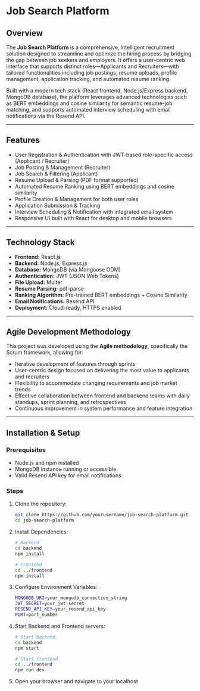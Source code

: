 # Job Search Platform

## Overview

The **Job Search Platform** is a comprehensive, intelligent recruitment solution designed to streamline and optimize the hiring process by bridging the gap between job seekers and employers. It offers a user-centric web interface that supports distinct roles—Applicants and Recruiters—with tailored functionalities including job postings, resume uploads, profile management, application tracking, and automated resume ranking.

Built with a modern tech stack (React frontend, Node.js/Express backend, MongoDB database), the platform leverages advanced technologies such as BERT embeddings and cosine similarity for semantic resume-job matching, and supports automated interview scheduling with email notifications via the Resend API.

---

## Features

- User Registration & Authentication with JWT-based role-specific access (Applicant / Recruiter)
- Job Posting & Management (Recruiter)
- Job Search & Filtering (Applicant)
- Resume Upload & Parsing (PDF format supported)
- Automated Resume Ranking using BERT embeddings and cosine similarity
- Profile Creation & Management for both user roles
- Application Submission & Tracking
- Interview Scheduling & Notification with integrated email system
- Responsive UI built with React for desktop and mobile browsers

---

## Technology Stack

- **Frontend:** React.js  
- **Backend:** Node.js, Express.js  
- **Database:** MongoDB (via Mongoose ODM)  
- **Authentication:** JWT (JSON Web Tokens)  
- **File Upload:** Multer  
- **Resume Parsing:** pdf-parse  
- **Ranking Algorithm:** Pre-trained BERT embeddings + Cosine Similarity  
- **Email Notifications:** Resend API  
- **Deployment:** Cloud-ready, HTTPS enabled

---

## Agile Development Methodology

This project was developed using the **Agile methodology**, specifically the Scrum framework, allowing for:

- Iterative development of features through sprints
- User-centric design focused on delivering the most value to applicants and recruiters
- Flexibility to accommodate changing requirements and job market trends
- Effective collaboration between frontend and backend teams with daily standups, sprint planning, and retrospectives
- Continuous improvement in system performance and feature integration

---

## Installation & Setup

### Prerequisites

- Node.js and npm installed
- MongoDB instance running or accessible
- Valid Resend API key for email notifications

### Steps

1. Clone the repository:
   ```bash
   git clone https://github.com/yourusername/job-search-platform.git
   cd job-search-platform
2. Install Dependencies:
    ```bash
   # Backend
   cd backend
   npm install
    
   # Frontend
   cd ../frontend
   npm install

3. Configure Environment Variables:
    ```bash
   MONGODB_URI=your_mongodb_connection_string
   JWT_SECRET=your_jwt_secret
   RESEND_API_KEY=your_resend_api_key
   PORT=port_number
4. Start Backend and Frontend servers:
    ```bash
   # Start backend
   cd backend
   npm start
    
   # Start frontend
   cd ../frontend
   npm run dev
6. Open your browser and navigate to your localhost



